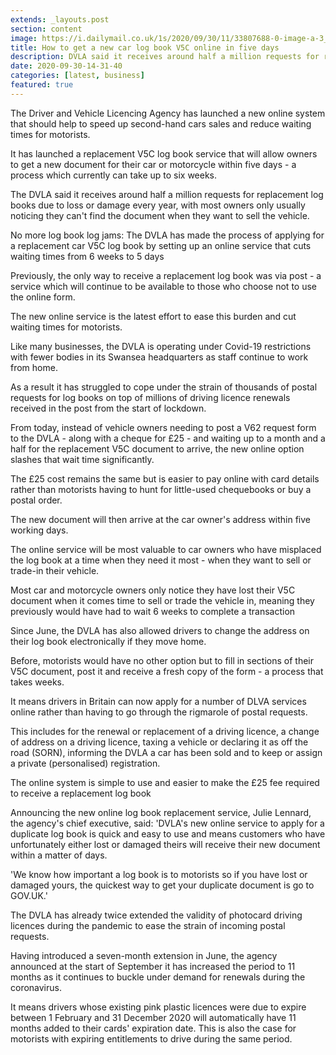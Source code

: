 ```yaml
---
extends: _layouts.post
section: content
image: https://i.dailymail.co.uk/1s/2020/09/30/11/33807688-0-image-a-3_1601462891016.jpg 
title: How to get a new car log book V5C online in five days 
description: DVLA said it receives around half a million requests for replacement log books due to loss or damage a year, with most only realising they dont have the document when they want to sell the car. 
date: 2020-09-30-14-31-40 
categories: [latest, business] 
featured: true 
--- 
```

The Driver and Vehicle Licencing Agency has launched a new online system that should help to speed up second-hand cars sales and reduce waiting times for motorists.

It has launched a replacement V5C log book service that will allow owners to get a new document for their car or motorcycle within five days - a process which currently can take up to six weeks.

The DVLA said it receives around half a million requests for replacement log books due to loss or damage every year, with most owners only usually noticing they can't find the document when they want to sell the vehicle.

No more log book log jams: The DVLA has made the process of applying for a replacement car V5C log book by setting up an online service that cuts waiting times from 6 weeks to 5 days 

Previously, the only way to receive a replacement log book was via post - a service which will continue to be available to those who choose not to use the online form.  

The new online service is the latest effort to ease this burden and cut waiting times for motorists. 

Like many businesses, the DVLA is operating under Covid-19 restrictions with fewer bodies in its Swansea headquarters as staff continue to work from home.

As a result it has struggled to cope under the strain of thousands of postal requests for log books on top of millions of driving licence renewals received in the post from the start of lockdown.

From today, instead of vehicle owners needing to post a V62 request form to the DVLA - along with a cheque for £25 - and waiting up to a month and a half for the replacement V5C document to arrive, the new online option slashes that wait time significantly.

The £25 cost remains the same but is easier to pay online with card details rather than motorists having to hunt for little-used chequebooks or buy a postal order.  

The new document will then arrive at the car owner's address within five working days. 

The online service will be most valuable to car owners who have misplaced the log book at a time when they need it most - when they want to sell or trade-in their vehicle. 

Most car and motorcycle owners only notice they have lost their V5C document when it comes time to sell or trade the vehicle in, meaning they previously would have had to wait 6 weeks to complete a transaction 

Since June, the DVLA has also allowed drivers to change the address on their log book electronically if they move home.

Before, motorists would have no other option but to fill in sections of their V5C document, post it and receive a fresh copy of the form - a process that takes weeks.

It means drivers in Britain can now apply for a number of DLVA services online rather than having to go through the rigmarole of postal requests.

This includes for the renewal or replacement of a driving licence, a change of address on a driving licence, taxing a vehicle or declaring it as off the road (SORN), informing the DVLA a car has been sold and to keep or assign a private (personalised) registration.

The online system is simple to use and easier to make the £25 fee required to receive a replacement log book

Announcing the new online log book replacement service, Julie Lennard, the agency's chief executive, said: 'DVLA's new online service to apply for a duplicate log book is quick and easy to use and means customers who have unfortunately either lost or damaged theirs will receive their new document within a matter of days.

'We know how important a log book is to motorists so if you have lost or damaged yours, the quickest way to get your duplicate document is go to GOV.UK.'

The DVLA has already twice extended the validity of photocard driving licences during the pandemic to ease the strain of incoming postal requests.

Having introduced a seven-month extension in June, the agency announced at the start of September it has increased the period to 11 months as it continues to buckle under demand for renewals during the coronavirus.

It means drivers whose existing pink plastic licences were due to expire between 1 February and 31 December 2020 will automatically have 11 months added to their cards' expiration date. This is also the case for motorists with expiring entitlements to drive during the same period. 

